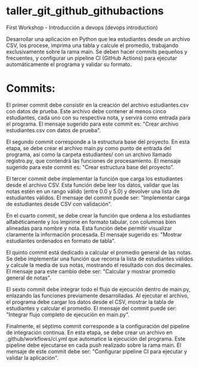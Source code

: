 # taller_git_github_githubactions
First Workshop - Introducción a devops (devops introduction)

Desarrollar una aplicación en Python que lea estudiantes desde un archivo CSV, los procese, imprima una tabla y calcule el promedio, trabajando exclusivamente sobre la rama main. Se deben hacer commits pequeños y frecuentes, y configurar un pipeline CI (GitHub Actions) para ejecutar automáticamente el programa y validar su formato.


# Commits:

El primer commit debe consistir en la creación del archivo estudiantes.csv con datos de prueba. Este archivo debe contener al menos cinco estudiantes, cada uno con su respectiva nota, y servirá como entrada para el programa. El mensaje sugerido para este commit es: "Crear archivo estudiantes.csv con datos de prueba".

El segundo commit corresponde a la estructura base del proyecto. En esta etapa, se debe crear el archivo main.py como punto de entrada del programa, así como la carpeta estudiantes/ con un archivo llamado registro.py, que contendrá las funciones de procesamiento. El mensaje sugerido para este commit es: "Crear estructura base del proyecto".

El tercer commit debe implementar la función que carga los estudiantes desde el archivo CSV. Esta función debe leer los datos, validar que las notas estén en un rango válido (entre 0.0 y 5.0) y devolver una lista de estudiantes válidos. El mensaje del commit puede ser: "Implementar carga de estudiantes desde CSV con validación".

En el cuarto commit, se debe crear la función que ordena a los estudiantes alfabéticamente y los imprime en formato tabular, con columnas bien alineadas para nombre y nota. Esta función debe permitir visualizar claramente la información procesada. El mensaje sugerido es: "Mostrar estudiantes ordenados en formato de tabla".

El quinto commit está dedicado a calcular el promedio general de las notas. Se debe implementar una función que recorra la lista de estudiantes válidos y calcule la media de sus notas, mostrando el resultado con dos decimales. El mensaje para este cambio debe ser: "Calcular y mostrar promedio general de notas".

El sexto commit debe integrar todo el flujo de ejecución dentro de main.py, enlazando las funciones previamente desarrolladas. Al ejecutar el archivo, el programa debe cargar los datos desde el CSV, mostrar la tabla de estudiantes y calcular el promedio. El mensaje del commit puede ser: "Integrar flujo completo de ejecución en main.py".

Finalmente, el séptimo commit corresponde a la configuración del pipeline de integración continua. En esta etapa, se debe crear un archivo en .github/workflows/ci.yml que automatice la ejecución del programa. Este pipeline debe ejecutarse en cada push realizado sobre la rama main. El mensaje de este commit debe ser: "Configurar pipeline CI para ejecutar y validar la aplicación".